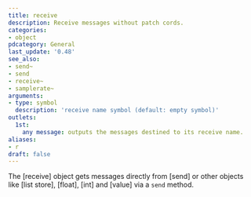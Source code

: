 ```yaml
---
title: receive
description: Receive messages without patch cords.
categories:
- object
pdcategory: General
last_update: '0.48'
see_also:
- send~
- send
- receive~
- samplerate~
arguments:
- type: symbol
  description: 'receive name symbol (default: empty symbol)'
outlets:
  1st:
    any message: outputs the messages destined to its receive name.
aliases:
- r
draft: false
---
```

The [receive] object gets messages directly from [send] or other objects like [list store], [float], [int] and [value] via a `send` method.
